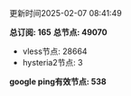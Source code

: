 更新时间2025-02-07 08:41:49

**总订阅: 165**
**总节点: 49070**
- vless节点: 28664
- hysteria2节点: 3

**google ping有效节点: 538**
